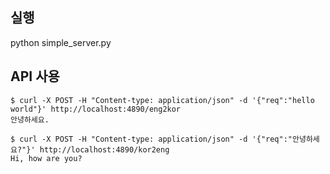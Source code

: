 ## 실행
python simple_server.py

## API 사용
```
$ curl -X POST -H "Content-type: application/json" -d '{"req":"hello world"}' http://localhost:4890/eng2kor
안녕하세요.

$ curl -X POST -H "Content-type: application/json" -d '{"req":"안녕하세요?"}' http://localhost:4890/kor2eng
Hi, how are you?
```